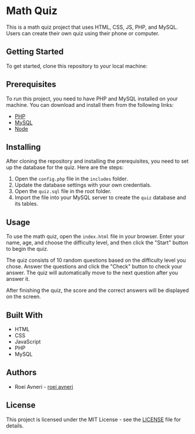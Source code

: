 # Math Quiz

This is a math quiz project that uses HTML, CSS, JS, PHP, and MySQL. Users can create their own quiz using their phone or computer.

## Getting Started

To get started, clone this repository to your local machine:

## Prerequisites

To run this project, you need to have PHP and MySQL installed on your machine. You can download and install them from the following links:

- [PHP](https://www.php.net/downloads)
- [MySQL](https://dev.mysql.com/downloads/)
- [Node](https://nodejs.org/en/download)

## Installing

After cloning the repository and installing the prerequisites, you need to set up the database for the quiz. Here are the steps:

1. Open the `config.php` file in the `includes` folder.
2. Update the database settings with your own credentials.
3. Open the `quiz.sql` file in the root folder.
4. Import the file into your MySQL server to create the `quiz` database and its tables.

## Usage

To use the math quiz, open the `index.html` file in your browser. Enter your name, age, and choose the difficulty level, and then click the "Start" button to begin the quiz.

The quiz consists of 10 random questions based on the difficulty level you chose. Answer the questions and click the "Check" button to check your answer. The quiz will automatically move to the next question after you answer it.

After finishing the quiz, the score and the correct answers will be displayed on the screen.

## Built With

- HTML
- CSS
- JavaScript
- PHP
- MySQL

## Authors

- Roei Avneri - [roei avneri](https://github.com/RoeiAvneri)

## License

This project is licensed under the MIT License - see the [LICENSE](LICENSE) file for details.
